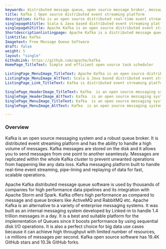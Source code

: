 ```yaml
---
keywords: distributed message queue, open source message broker, message broker software, message queue software, best message queue, best message broker, queuing service
title: Kafka | Open source distributed event streaming platform
description: Kafka is an open source distributed real-time event streaming platform and a robust queue broker. It has the ability to handle a high volume of messages.
singlepageh1title: Scala & Java based distributed event streaming platform
singlepageh2title: Apache Kafka is an open source distributed event streaming platform. It is a robust queue broker and built as an internal messaging system developed by Linked-in
Shortdescriptionlistingpage: Apache Kafka is a distributed message queue software written in Scala and Java languages. It is developed by Linked-in to handle 1.4 trillion messages in a day.
linktitle: Kafka
Imagetext: Free Message Queue Software
draft: false
weight: 5
layout: "single"
GithubLink: https://github.com/apache/kafka
HomePage_TitleText: Simple and efficient open source task scheduler

ListingPage_MenuImage_TitleText: Apache Kafka is an open source distributed event streaming platform
ListingPage_MenuImage_AltText: Scala & Java based distributed event streaming platform
ListingPage_Link_TitleText: Kafka is distributed event streaming platform to handle a high volume of messages. 

SinglePage_HeaderImage_TitleText: Kafka  is an open source messaging system and a robust queue broker
SinglePage_HeaderImage_AltText: Kafka  is an open source messaging system and a robust queue broker
SinglePage_MenuImage_TitleText: Kafka  is an open source messaging system and a robust queue broker
SinglePage_MenuImage_AltText: Kafka  is an open source messaging system and a robust queue broker

---
```


### **Overview**

Kafka is an open source messaging system and a robust queue broker. It is distributed event streaming platform and has the ability to handle a high volume of messages. Kafka messages are stored on the disk and it allows you to send messages from one point to another seamlessly. Messages are replicated within the whole Kafka cluster to prevent unwanted operations from happening like any data loss. Kafka messaging platform built to handle real-time event streaming, pipe-lining and replaying of data for fast, scalable operations.

Apache Kafka distributed message queue software is used by thousands of companies for high performance data pipelines and its integration with Apache Storm and Spark. Kafka offers high performance as compared to message and queue brokers like ActiveMQ and RabbitMQ etc. Apache Kafka is an alternative to a variety of enterprise messaging systems. It was built as an internal messaging system developed by Linked-in to handle 1.4 trillion messages in a day. It is a best and suitable platform for the implementation of Queues since it boosts performance by using sequential disk I/O operations. It is also a perfect choice for big data use cases because it can achieve high throughput with limited number of resources, i.e millions of messages per second. Kafka open source software has 19.4K GitHub stars and 10.3k GitHub forks.